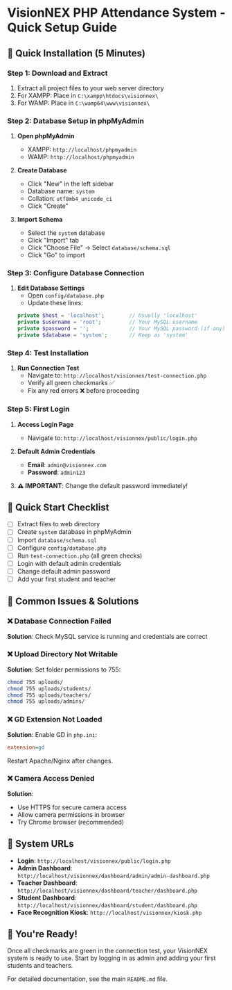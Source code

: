 # VisionNEX PHP Attendance System - Quick Setup Guide

## 🚀 Quick Installation (5 Minutes)

### Step 1: Download and Extract
1. Extract all project files to your web server directory
2. For XAMPP: Place in `C:\xampp\htdocs\visionnex\`
3. For WAMP: Place in `C:\wamp64\www\visionnex\`

### Step 2: Database Setup in phpMyAdmin

1. **Open phpMyAdmin**
   - XAMPP: `http://localhost/phpmyadmin`
   - WAMP: `http://localhost/phpmyadmin`

2. **Create Database**
   - Click "New" in the left sidebar
   - Database name: `system`
   - Collation: `utf8mb4_unicode_ci`
   - Click "Create"

3. **Import Schema**
   - Select the `system` database
   - Click "Import" tab
   - Click "Choose File" → Select `database/schema.sql`
   - Click "Go" to import

### Step 3: Configure Database Connection

1. **Edit Database Settings**
   - Open `config/database.php`
   - Update these lines:
   ```php
   private $host = 'localhost';        // Usually 'localhost'
   private $username = 'root';         // Your MySQL username
   private $password = '';             // Your MySQL password (if any)
   private $database = 'system';       // Keep as 'system'
   ```

### Step 4: Test Installation

1. **Run Connection Test**
   - Navigate to: `http://localhost/visionnex/test-connection.php`
   - Verify all green checkmarks ✅
   - Fix any red errors ❌ before proceeding

### Step 5: First Login

1. **Access Login Page**
   - Navigate to: `http://localhost/visionnex/public/login.php`

2. **Default Admin Credentials**
   - **Email**: `admin@visionnex.com`
   - **Password**: `admin123`

3. **⚠️ IMPORTANT**: Change the default password immediately!

## 🎯 Quick Start Checklist

- [ ] Extract files to web directory
- [ ] Create `system` database in phpMyAdmin
- [ ] Import `database/schema.sql`
- [ ] Configure `config/database.php`
- [ ] Run `test-connection.php` (all green checks)
- [ ] Login with default admin credentials
- [ ] Change default admin password
- [ ] Add your first student and teacher

## 🔧 Common Issues & Solutions

### ❌ Database Connection Failed
**Solution**: Check MySQL service is running and credentials are correct

### ❌ Upload Directory Not Writable
**Solution**: Set folder permissions to 755:
```bash
chmod 755 uploads/
chmod 755 uploads/students/
chmod 755 uploads/teachers/
chmod 755 uploads/admins/
```

### ❌ GD Extension Not Loaded
**Solution**: Enable GD in `php.ini`:
```ini
extension=gd
```
Restart Apache/Nginx after changes.

### ❌ Camera Access Denied
**Solution**: 
- Use HTTPS for secure camera access
- Allow camera permissions in browser
- Try Chrome browser (recommended)

## 📱 System URLs

- **Login**: `http://localhost/visionnex/public/login.php`
- **Admin Dashboard**: `http://localhost/visionnex/dashboard/admin/admin-dashboard.php`
- **Teacher Dashboard**: `http://localhost/visionnex/dashboard/teacher/dashboard.php`
- **Student Dashboard**: `http://localhost/visionnex/dashboard/student/dashboard.php`
- **Face Recognition Kiosk**: `http://localhost/visionnex/kiosk.php`

## 🎉 You're Ready!

Once all checkmarks are green in the connection test, your VisionNEX system is ready to use. Start by logging in as admin and adding your first students and teachers.

For detailed documentation, see the main `README.md` file.